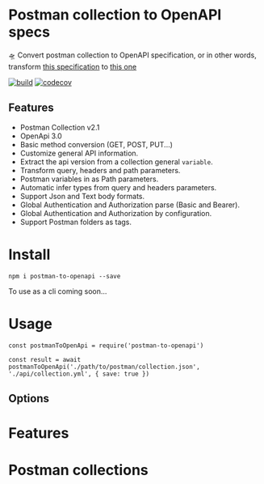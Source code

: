 <div class="tilted-section"><div markdown="1">

# Postman collection to OpenAPI specs

🛸 Convert postman collection to OpenAPI specification, or in other words, transform [this specification](https://schema.getpostman.com/json/collection/v2.1.0/collection.json) to [this one](https://swagger.io/specification/)

[![build](https://github.com/joolfe/postman-to-openapi/workflows/Node.js%20CI/badge.svg)](https://github.com/joolfe/postman-to-openapi/actions)
[![codecov](https://codecov.io/gh/joolfe/postman-to-openapi/branch/master/graph/badge.svg)](https://codecov.io/gh/joolfe/postman-to-openapi)

## Features

- Postman Collection v2.1
- OpenApi 3.0
- Basic method conversion (GET, POST, PUT...)
- Customize general API information.
- Extract the api version from a collection general `variable`.
- Transform query, headers and path parameters.
- Postman variables in as Path parameters.
- Automatic infer types from query and headers parameters.
- Support Json and Text body formats.
- Global Authentication and Authorization parse (Basic and Bearer).
- Global Authentication and Authorization by configuration.
- Support Postman folders as tags.

</div></div>
<div class="tilted-section"><div markdown="1">

# Install

```
npm i postman-to-openapi --save
```

To use as a cli coming soon...

</div></div>
<div class="tilted-section"><div markdown="1">

# Usage

```
const postmanToOpenApi = require('postman-to-openapi')

const result = await postmanToOpenApi('./path/to/postman/collection.json', './api/collection.yml', { save: true })
```

## Options

</div></div>
<div class="tilted-section"><div markdown="1">

# Features

</div></div>
<div class="tilted-section"><div markdown="1">

# Postman collections

</div></div>